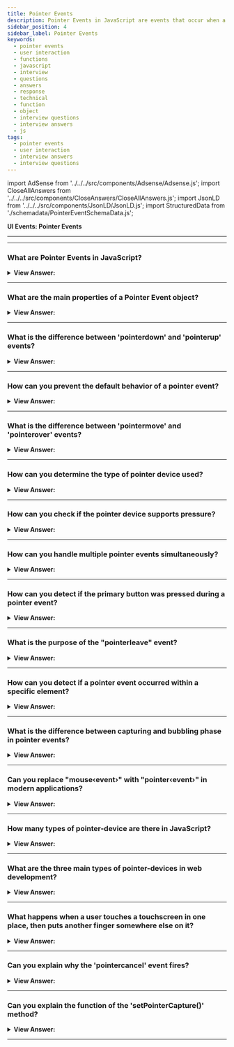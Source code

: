 ```yaml
---
title: Pointer Events
description: Pointer Events in JavaScript are events that occur when a user interacts with a pointer. They are triggered by the user's pointer. - JavaScript Interview Questions & Answers
sidebar_position: 4
sidebar_label: Pointer Events
keywords:
  - pointer events
  - user interaction
  - functions
  - javascript
  - interview
  - questions
  - answers
  - response
  - technical
  - function
  - object
  - interview questions
  - interview answers
  - js
tags:
  - pointer events
  - user interaction
  - interview answers
  - interview questions
---
```


import AdSense from '../../../src/components/Adsense/Adsense.js';
import CloseAllAnswers from '../../../src/components/CloseAnswers/CloseAllAnswers.js';
import JsonLD from '../../../src/components/JsonLD/JsonLD.js';
import StructuredData from './schemadata/PointerEventSchemaData.js';

<JsonLD data={StructuredData} />

<head>
  <title>Pointer Events | JavaScript Frontend Phone Interview</title>
</head>

**UI Events: Pointer Events**

---

<AdSense />

---

<CloseAllAnswers />

### What are Pointer Events in JavaScript?

<details>
  <summary><strong>View Answer:</strong></summary>
  <div>
  <div><strong>Interview Response:</strong> Pointer Events are a unified API in JavaScript for handling input from various devices like a mouse, touch, or pen, allowing developers to build more flexible and accessible interfaces across different platforms. For every mouse&#8249;event&#8250;, a pointer&#8249;event&#8250; plays a similar role.
    </div><br />
  <div><strong className="codeExample">Code Example:</strong><br /><br />

  <div></div>

```javascript
// Assume we have a target element
let target = document.getElementById('target');

// Handle pointerdown event
target.onpointerdown = function(event) {
    console.log('pointerdown event triggered');
}

// Handle pointerup event
target.onpointerup = function(event) {
    console.log('pointerup event triggered');
}

// Handle pointermove event
target.onpointermove = function(event) {
    console.log(`Pointer moved to: ${event.clientX}, ${event.clientY}`);
}
```

In this example, we listen to `pointerdown`, `pointerup`, and `pointermove` events on a target element. `pointerdown` is triggered when the pointer is activated or when a button is pressed, `pointerup` when a button is released, and `pointermove` when a pointer is moved.

  </div>
  </div>
</details>

---

### What are the main properties of a Pointer Event object?

<details>
  <summary><strong>View Answer:</strong></summary>
  <div>
  <div><strong>Interview Response:</strong> Key properties of a Pointer Event object include `pointerId` (unique identifier), `width` and `height` (contact geometry), `pressure` (force), `pointerType` (device type), and `clientX`/`clientY` (coordinates).
  </div><br />
  <div><strong className="codeExample">Code Example:</strong><br /><br />

  <div></div>

```js
let target = document.getElementById('target');

target.onpointerdown = function(event) {
    console.log('Pointer ID:', event.pointerId);
    console.log('Pointer type:', event.pointerType);
    console.log('Width and Height:', event.width, event.height);
    console.log('Pressure:', event.pressure);
    console.log('Position:', event.clientX, event.clientY);
}
```

  </div>
  </div>
</details>

---

### What is the difference between 'pointerdown' and 'pointerup' events?

<details>
  <summary><strong>View Answer:</strong></summary>
  <div>
  <div><strong>Interview Response:</strong> The 'pointerdown' event is triggered when a pointer becomes active or when a button is pressed, while 'pointerup' is fired when the pointer is deactivated or when the button is released.
  </div><br />
  <div><strong className="codeExample">Code Example:</strong><br /><br />

  <div></div>

```js
let target = document.getElementById('target');

// This function logs the type of event (pointerdown or pointerup)
function logPointerEvent(e) {
    console.log('Event type:', e.type);
}

// Handle pointerdown event
target.addEventListener('pointerdown', logPointerEvent);

// Handle pointerup event
target.addEventListener('pointerup', logPointerEvent);

```

In this example, the 'pointerdown' and 'pointerup' events are logged to the console when they are triggered on the target element.

  </div>
  </div>
</details>

---

### How can you prevent the default behavior of a pointer event?

<details>
  <summary><strong>View Answer:</strong></summary>
  <div>
  <div><strong>Interview Response:</strong> To prevent the default behavior of a pointer event in JavaScript, you use the preventDefault() method on the event object like this: event.preventDefault().
  </div>
  </div>
</details>

---

### What is the difference between 'pointermove' and 'pointerover' events?

<details>
  <summary><strong>View Answer:</strong></summary>
  <div>
  <div><strong>Interview Response:</strong> The 'pointermove' event is triggered when the pointer device is moved, while the 'pointerover' event is triggered when the pointer enters the hit-testing boundaries of an element.
  </div><br />
  <div><strong className="codeExample">Code Example:</strong><br /><br />

  <div></div>

```js
let target = document.getElementById('target');

// This function logs the type of event (pointermove or pointerover)
function logPointerEvent(e) {
    console.log('Event type:', e.type);
}

// Handle pointermove event
target.addEventListener('pointermove', logPointerEvent);

// Handle pointerover event
target.addEventListener('pointerover', logPointerEvent);
```

  </div>
  </div>
</details>

---

### How can you determine the type of pointer device used?

<details>
  <summary><strong>View Answer:</strong></summary>
  <div>
  <div><strong>Interview Response:</strong> In JavaScript, you can determine the type of pointer device used by accessing the pointerType property of the pointer event object. For example, event.pointerType will return 'mouse', 'pen', 'touch', or 'unknown'.
  </div><br />
  <div><strong className="codeExample">Code Example:</strong><br /><br />

  <div></div>

```js
let target = document.getElementById('target');

target.onpointerdown = function(event) {
    console.log('Pointer type:', event.pointerType);
}
```

  </div>
  </div>
</details>

---

### How can you check if the pointer device supports pressure?

<details>
  <summary><strong>View Answer:</strong></summary>
  <div>
  <div><strong>Interview Response:</strong> You can check if the pointer device supports pressure by observing the `pressure` property of the PointerEvent object, which ranges from 0.0 to 1.0. A device that does not support pressure will always return 0.5 unless a button is active.
  </div><br />
  <div><strong className="codeExample">Code Example:</strong><br /><br />

  <div></div>

```javascript
let target = document.getElementById('target');

target.onpointerdown = function(event) {
    if (event.pressure === 0.5) {
        console.log('This device may not support pressure or no pressure is applied.');
    } else {
        console.log('Pressure:', event.pressure);
    }
}
```

  </div>
  </div>
</details>

---

### How can you handle multiple pointer events simultaneously?

<details>
  <summary><strong>View Answer:</strong></summary>
  <div>
  <div><strong>Interview Response:</strong> In JavaScript, you handle multiple pointer events simultaneously by tracking the unique 'pointerId' property for each event. This allows you to distinguish and handle inputs from multiple pointers at once.
  </div><br />
  <div><strong className="codeExample">Code Example:</strong><br /><br />

  <div></div>

Here is an example of handling multiple pointer events simultaneously:

```javascript
let activePointers = {};

document.addEventListener('pointerdown', (event) => {
  activePointers[event.pointerId] = { x: event.clientX, y: event.clientY };
});

document.addEventListener('pointermove', (event) => {
  if (activePointers[event.pointerId]) {
    activePointers[event.pointerId].x = event.clientX;
    activePointers[event.pointerId].y = event.clientY;
  }
});

document.addEventListener('pointerup', (event) => {
  delete activePointers[event.pointerId];
});

document.addEventListener('pointercancel', (event) => {
  delete activePointers[event.pointerId];
});
```

This code will track the position of each active pointer using the pointer's ID. When a pointer is no longer active (on `pointerup` or `pointercancel`), it is removed from the activePointers object.

  </div>
  </div>
</details>

---

### How can you detect if the primary button was pressed during a pointer event?

<details>
  <summary><strong>View Answer:</strong></summary>
  <div>
  <div><strong>Interview Response:</strong> In JavaScript, during a pointer event, you can detect if the primary button was pressed by checking if the 'button' property of the pointer event object equals 0. For example, event.button === 0.
  </div><br />
  <div><strong className="codeExample">Code Example:</strong><br /><br />

  <div></div>

Here is an example of how to detect if the primary button was pressed during a pointer event:

```javascript
document.addEventListener('pointerdown', (event) => {
  if (event.button === 0) {
    console.log("Primary button pressed");
  } else {
    console.log("Non-primary button pressed");
  }
});
```

In this example, when a `pointerdown` event occurs, the code checks if the `button` property of the event is 0 (which represents the primary button, usually the left mouse button or the only button on a one-button device). If it is, it logs "Primary button pressed", otherwise it logs "Non-primary button pressed".

  </div>
  </div>
</details>

---

### What is the purpose of the "pointerleave" event?

<details>
  <summary><strong>View Answer:</strong></summary>
  <div>
  <div><strong>Interview Response:</strong> The "pointerleave" event is fired when a pointer has exited an element's boundaries, including its descendants. It's different from "pointerout" as it doesn't bubble.
  </div><br />
  <div><strong className="codeExample">Code Example:</strong><br /><br />

  <div></div>

```javascript
let target = document.getElementById('target');

// Log a message when the pointer leaves the target element
target.onpointerleave = function(event) {
    console.log('The pointer has left the target.');
}
```

In this code, a message is logged to the console when the pointer leaves the boundaries of the target element, signifying that the "pointerleave" event has been fired.

  </div>
  </div>
</details>

---

### How can you detect if a pointer event occurred within a specific element?

<details>
  <summary><strong>View Answer:</strong></summary>
  <div>
  <div><strong>Interview Response:</strong> In JavaScript, you can detect if a pointer event occurred within a specific element by adding an event listener to that element. The listener function will be called only when the event occurs inside that element.
  </div><br />
  <div><strong className="codeExample">Code Example:</strong><br /><br />

  <div></div>

Here is a JavaScript example of how to detect if a pointer event occurred within a specific element:

```javascript
let element = document.getElementById('myElement');

element.addEventListener('pointerdown', (event) => {
  console.log("Pointer event occurred within myElement!");
});
```

In this code, a `pointerdown` event listener is added to an element with the id 'myElement'. The listener function logs a message to the console when the event occurs within 'myElement'.

  </div>
  </div>
</details>

---

### What is the difference between capturing and bubbling phase in pointer events?

<details>
  <summary><strong>View Answer:</strong></summary>
  <div>
  <div><strong>Interview Response:</strong> In the capturing phase, events are triggered on the ancestors of the target element, while in the bubbling phase, events are triggered on the target element first and then propagate to its ancestors.
  </div>
  </div>
</details>

---

### Can you replace "mouse&#8249;event&#8250;" with "pointer&#8249;event&#8250;" in modern applications?

<details>
  <summary><strong>View Answer:</strong></summary>
  <div>
  <div><strong>Interview Response:</strong>  Yes, modern applications can replace "mouse&#8249;event&#8250;" with "pointer&#8249;event&#8250;" to handle various input devices, including touchscreens, styluses, and mice, using the Pointer Events API for improved compatibility and flexibility. Touch device support will also "magically" increase. However, in some places in CSS, we may need to include 'touch-action:none'.
    </div><br />
  <div><strong className="codeExample">Code Example:</strong><br /><br />

  <div></div>

```javascript
let target = document.getElementById('target');

function handleEvent(event) {
    console.log('Event type:', event.type);
}

// Using mouse events
target.addEventListener('mousedown', handleEvent);
target.addEventListener('mouseup', handleEvent);
target.addEventListener('mousemove', handleEvent);

// Equivalent using pointer events
target.addEventListener('pointerdown', handleEvent);
target.addEventListener('pointerup', handleEvent);
target.addEventListener('pointermove', handleEvent);
```

In this example, the functions handling the `mouse<event>` and `pointer<event>` are the same. However, using `pointer<event>` would also handle touch and pen input, not just mouse input.

  </div>
  </div>
</details>

---

### How many types of pointer-device are there in JavaScript?

<details>
  <summary><strong>View Answer:</strong></summary>
  <div>
  <div><strong>Interview Response:</strong> In JavaScript, there are five types of pointer devices: "mouse" for traditional mice, "pen" for styluses, "touch" for touchscreens, "kinect" for Microsoft Kinect sensors, and "unknown" for unrecognized or unsupported devices.
    </div>
  </div>
</details>

---

### What are the three main types of pointer-devices in web development?

<details>
  <summary><strong>View Answer:</strong></summary>
  <div>
  <div><strong>Interview Response:</strong> The three main types of pointer devices commonly encountered in JavaScript are "mouse" for traditional mice, "pen" for styluses or digital pens, and "touch" for touchscreens or touch-enabled devices.
    </div>
  </div>
</details>

---

### What happens when a user touches a touchscreen in one place, then puts another finger somewhere else on it?

<details>
  <summary><strong>View Answer:</strong></summary>
  <div>
  <div><strong>Interview Response:</strong> When a user touches a touchscreen in one place and subsequently puts another finger somewhere else, it is recognized as a <strong>multi-touch gesture</strong>, allowing for simultaneous tracking and interpretation of multiple touch points.
    </div><br />
  <div><strong>Technical Response:</strong> This is considered a multi-touch event with several steps involved. Here is what happens when a user touches a touchscreen in one place, then puts another finger somewhere else on it. At the first finger touch: pointerdown with isPrimary=true and some pointerId. For the second finger and more fingers (assuming the first one is still touching): pointerdown with isPrimary=false and a different pointerId for every finger.
    </div><br />
  <div><strong className="codeExample">Code Example:</strong><br /><br />

  <div></div>

```js
let target = document.getElementById('target');

target.onpointerdown = function(event) {
    console.log('Pointer ID:', event.pointerId);
    console.log('Pointer type:', event.pointerType);
    console.log('Position:', event.clientX, event.clientY);
}
```

  </div>

---

:::note
The pointerId gets allocated to each contacting finger rather than the whole device. When we use five fingers to touch the screen simultaneously, we can extract five pointerdown events with unique coordinates and pointerId. The events linked with the first finger have isPrimary=true at all times.
:::

  </div>
</details>

---

### Can you explain why the 'pointercancel' event fires?

<details>
  <summary><strong>View Answer:</strong></summary>
  <div>
  <div><strong>Interview Response:</strong> The 'pointercancel' event fires in JavaScript when the system cancels pointer events due to scenarios like a hardware failure, interruption, or the operating system's gesture recognition taking precedence over the application's handling of pointer events.
    </div><br/>
  <div><strong>Technical Response:</strong> The pointercancel event fires when there is an ongoing pointer interaction and something happens that causes it to abort so that no more pointer-events generate. There are several reasons this behavior may manifest itself, including the pointer device hardware was physically disabled, and the device orientation changed (tablet rotated). The browser decided to handle the interaction independently, considering it a mouse gesture, zoom-and-pan action,  or anything related to user interaction.
    </div>
  </div>
</details>

---

### Can you explain the function of the 'setPointerCapture()' method?

<details>
  <summary><strong>View Answer:</strong></summary>
  <div>
  <div><strong>Interview Response:</strong> The setPointerCapture() method in JavaScript is used to assign pointer capture to a specific element, allowing that element to receive pointer events even if the pointer moves outside its boundaries.
    </div><br />
  <div><strong>Technical Response:</strong> Developers can use the setPointerCapture() method of the Element interface to designate a specific element as the capture target of future pointer events. Subsequent events for the pointer get targeted at the capture element until capture releases via Element.releasePointerCapture(). Pointer capture allows events for a particular pointer event (PointerEvent) to be re-targeted to a particular element instead of the normal (or hit test) target at a pointer's location. We may use this approach to ensure that an element continues to receive pointer events even if the pointer device's contact moves away from the element (such as by scrolling or panning).
    </div><br />
  <div><strong className="codeExample">Code Example:</strong><br /><br />

<strong>Syntax: </strong> targetElement.setPointerCapture(pointerId);<br /><br />

  <div></div>

```js
function beginSliding(e) {
  slider.onpointermove = slide;
  slider.setPointerCapture(e.pointerId);
}

function stopSliding(e) {
  slider.onpointermove = null;
  slider.releasePointerCapture(e.pointerId);
}

function slide(e) {
  slider.style.transform = `translate(${e.clientX - 70}px)`;
}

const slider = document.getElementById('slider');

slider.onpointerdown = beginSliding;
slider.onpointerup = stopSliding;
```

  </div>
  </div>
</details>

---

